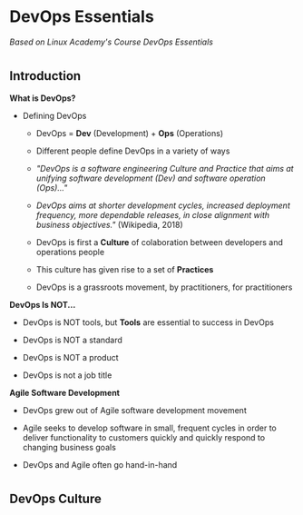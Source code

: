 # DevOps Essentials

_Based on Linux Academy's Course DevOps Essentials_

#

## Introduction

**What is DevOps?**

- Defining DevOps

  - DevOps = **Dev** (Development) + **Ops** (Operations)

  - Different people define DevOps in a variety of ways

  - _"DevOps is a software engineering Culture and Practice that aims at unifying software development (Dev) and software operation (Ops)..."_

  - _DevOps aims at shorter development cycles, increased deployment frequency, more dependable releases, in close alignment with business objectives."_ (Wikipedia, 2018)

  - DevOps is first a **Culture** of colaboration between developers and operations people

  - This culture has given rise to a set of **Practices**

  - DevOps is a grassroots movement, by practitioners, for practitioners

**DevOps Is NOT...**

- DevOps is NOT tools, but **Tools** are essential to success in DevOps

- DevOps is NOT a standard

- DevOps is NOT a product

- DevOps is not a job title

**Agile Software Development**

- DevOps grew out of Agile software development movement

- Agile seeks to develop software in small, frequent cycles in order to deliver functionality to customers quickly and quickly respond to changing business goals

- DevOps and Agile often go hand-in-hand

#

## DevOps Culture
